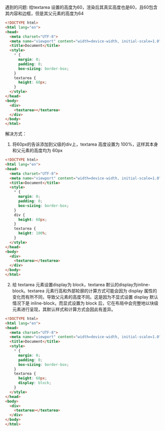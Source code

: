 遇到的问题: 给textarea 设置的高度为60，渲染后其真实高度也是60，且60包含其内容和边框，但是其父元素的高度为64
```html
<!DOCTYPE html>
<html lang="en">
<head>
  <meta charset="UTF-8">
  <meta name="viewport" content="width=device-width, initial-scale=1.0">
  <title>Document</title>
  <style>
    * {
      margin: 0;
      padding: 0;
      box-sizing: border-box;
    }
    textarea {
      height: 60px;
    }
  </style>
</head>
<body>
  <div>
    <textarea></textarea>
  </div>
</body>
</html>
```

解决方式：
1. 将60px的告诉添加到父级的div上，textarea 高度设置为 100%，这样其本身和父元素的高度均为 60px
```html
<!DOCTYPE html>
<html lang="en">
<head>
  <meta charset="UTF-8">
  <meta name="viewport" content="width=device-width, initial-scale=1.0">
  <title>Document</title>
  <style>
    * {
      margin: 0;
      padding: 0;
      box-sizing: border-box;
    }
    div {
      height: 60px;
    }
    textarea {
      height: 100%;
    }
  </style>
</head>
<body>
  <div>
    <textarea></textarea>
  </div>
</body>
</html>
```

2. 给 textarea 元素设置display为 block，textarea 默认的display为inline-block。textarea 元素行高和外部轮廓的计算方式可能会因为 display 属性的变化而有所不同，导致父元素的高度不同。这是因为不显式设置 display 默认情况下是 inline-block，而显式设置为 block 后，它在布局中会完整地以块级元素进行呈现，其默认样式和计算方式会因此有差异。
```html
<!DOCTYPE html>
<html lang="en">
<head>
  <meta charset="UTF-8">
  <meta name="viewport" content="width=device-width, initial-scale=1.0">
  <title>Document</title>
  <style>
    * {
      margin: 0;
      padding: 0;
      box-sizing: border-box;
    }
    textarea {
      height: 60px;
      display: block;
    }
  </style>
</head>
<body>
  <div>
    <textarea></textarea>
  </div>
</body>
</html>
```